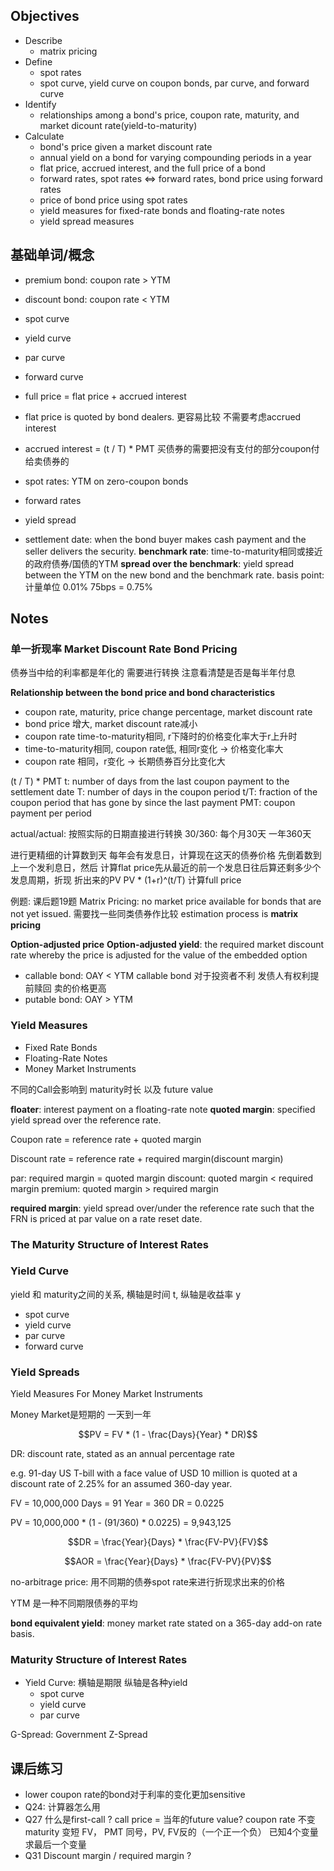 ## Objectives 

* Describe
    * matrix pricing
* Define
    * spot rates
    * spot curve, yield curve on coupon bonds, par curve, and forward curve
* Identify
    * relationships among a bond's price, coupon rate, maturity, and market dicount rate(yield-to-maturity)
* Calculate
    * bond's price given a market discount rate
    * annual yield on a bond for varying compounding periods in a year
    * flat price, accrued interest, and the full price of a bond
    * forward rates, spot rates <=> forward rates, bond price using forward rates
    * price of bond price using spot rates
    * yield measures for fixed-rate bonds and floating-rate notes
    * yield spread measures

## 基础单词/概念
* premium bond: coupon rate > YTM
* discount bond: coupon rate < YTM

* spot curve
* yield curve
* par curve
* forward curve
* full price = flat price + accrued interest
* flat price is quoted by bond dealers. 更容易比较 不需要考虑accrued interest
* accrued interest = (t / T) * PMT 买债券的需要把没有支付的部分coupon付给卖债券的
* spot rates: YTM on zero-coupon bonds
* forward rates
* yield spread
* settlement date: when the bond buyer makes cash payment and the seller delivers the security.
**benchmark rate**: time-to-maturity相同或接近的政府债券/国债的YTM 
**spread over the benchmark**: yield spread between the YTM on the new bond and the benchmark rate.
basis point: 计量单位 0.01% 75bps = 0.75%

## Notes

### 单一折现率 Market Discount Rate Bond Pricing

债券当中给的利率都是年化的 需要进行转换 注意看清楚是否是每半年付息

**Relationship between the bond price and bond characteristics**
* coupon rate, maturity, price change percentage, market discount rate
* bond price 增大, market discount rate减小
* coupon rate time-to-maturity相同, r下降时的价格变化率大于r上升时
* time-to-maturity相同, coupon rate低, 相同r变化 -> 价格变化率大
* coupon rate 相同，r变化 -> 长期债券百分比变化大

(t / T) * PMT
t: number of days from the last coupon payment to the settlement date
T: number of days in the coupon period
t/T: fraction of the coupon period that has gone by since the last payment
PMT: coupon payment per period


actual/actual: 按照实际的日期直接进行转换
30/360: 每个月30天 一年360天 

进行更精细的计算数到天
每年会有发息日，计算现在这天的债券价格 先倒着数到上一个发利息日，然后 
计算flat price先从最近的前一个发息日往后算还剩多少个发息周期，折现
折出来的PV PV * (1+r)^(t/T) 计算full price


例题: 课后题19题
Matrix Pricing: 
no market price available for bonds that are not yet issued.  需要找一些同类债券作比较 
estimation process is **matrix pricing**

**Option-adjusted price**
**Option-adjusted yield**: the required market discount rate whereby the price is adjusted for the value of the embedded option
* callable bond:  OAY < YTM  callable bond 对于投资者不利  发债人有权利提前赎回 卖的价格更高
* putable bond: OAY > YTM

### Yield Measures 
* Fixed Rate Bonds
* Floating-Rate Notes
* Money Market Instruments


不同的Call会影响到
maturity时长 以及 future value 


**floater**: interest payment on a floating-rate note 
**quoted margin**: specified yield spread over the reference rate.

Coupon rate = reference rate + quoted margin

Discount rate = reference rate + required margin(discount margin) 

par: required margin = quoted margin
discount: quoted margin < required margin
premium: quoted margin > required margin


**required margin**: yield spread over/under the reference rate such that the FRN is priced at par value on a rate reset date. 


### The Maturity Structure of Interest Rates

### Yield Curve
yield 和 maturity之间的关系, 横轴是时间 t, 纵轴是收益率 y

* spot curve
* yield curve
* par curve
* forward curve


### Yield Spreads


Yield Measures For Money Market Instruments

Money Market是短期的 一天到一年 

```math
PV = FV * (1 - \frac{Days}{Year} * DR)
```
DR: discount rate, stated as an annual percentage rate

e.g. 
91-day US T-bill with a face value of USD 10 million is quoted at a discount rate of 2.25% for an assumed 360-day year. 

FV = 10,000,000
Days = 91
Year = 360
DR = 0.0225

PV = 10,000,000 * (1 - (91/360) * 0.0225) = 9,943,125


```math
DR = \frac{Year}{Days} * \frac{FV-PV}{FV}
```

```math
AOR = \frac{Year}{Days} * \frac{FV-PV}{PV}
```

no-arbitrage price: 用不同期的债券spot rate来进行折现求出来的价格 

YTM 是一种不同期限债券的平均

**bond equivalent yield**: 
money market rate stated on a 365-day add-on rate basis. 

### Maturity Structure of Interest Rates

* Yield Curve: 横轴是期限 纵轴是各种yield 
    * spot curve
    * yield curve
    * par curve

G-Spread: Government
Z-Spread


## 课后练习
* lower coupon rate的bond对于利率的变化更加sensitive 
* Q24: 计算器怎么用
* Q27 什么是first-call ? call price = 当年的future value?  coupon rate 不变 maturity 变短 FV， PMT 同号，PV, FV反的（一个正一个负） 已知4个变量 求最后一个变量
* Q31 Discount margin / required margin ?